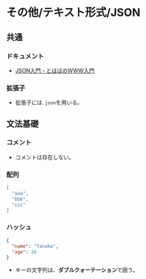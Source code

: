 # その他/テキスト形式/JSON

## 共通

### ドキュメント

- [JSON入門 - とほほのWWW入門](https://www.tohoho-web.com/ex/json.html)

### 拡張子

- 拡張子には`.json`を用いる。

## 文法基礎

### コメント

- コメントは存在しない。

### 配列

```json
[
  "aaa",
  "bbb",
  "ccc"
]
```

### ハッシュ

```json
{
  "name": "Tanaka",
  "age": 26
}
```

- キーの文字列は、**ダブルクォーテーション**で囲う。

